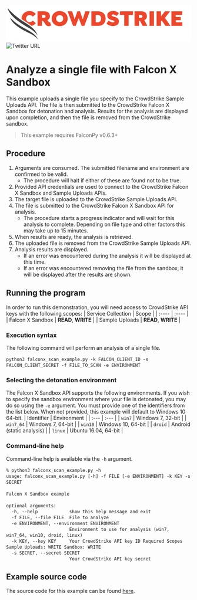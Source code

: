 ![CrowdStrike Falcon](https://raw.githubusercontent.com/CrowdStrike/falconpy/main/docs/asset/cs-logo.png)
![Twitter URL](https://img.shields.io/twitter/url?label=Follow%20%40CrowdStrike&style=social&url=https%3A%2F%2Ftwitter.com%2FCrowdStrike)

# Analyze a single file with Falcon X Sandbox
This example uploads a single file you specify to the CrowdStrike Sample Uploads API.
The file is then submitted to the CrowdStrike Falcon X Sandbox for detonation and analysis.
Results for the analysis are displayed upon completion, and then the file is removed from the 
CrowdStrike sandbox.

> This example requires FalconPy v0.6.3+

## Procedure
1. Arguments are consumed. The submitted filename and environment are confirmed to be valid.
    - The procedure will halt if either of these are found not to be true.
2. Provided API credentials are used to connect to the CrowdStrike Falcon X Sandbox and Sample Uploads APIs.
3. The target file is uploaded to the CrowdStrike Sample Uploads API.
4. The file is submitted to the CrowdStrike Falcon X Sandbox API for analysis.
    - The procedure starts a progress indicator and will wait for this analysis to complete. Depending on file type and other factors this may take up to 15 minutes.
5. When results are ready, the analysis is retrieved.
6. The uploaded file is removed from the CrowdStrike Sample Uploads API.
7. Analysis results are displayed.
    - If an error was encountered during the analysis it will be displayed at this time.
    - If an error was encountered removing the file from the sandbox, it will be displayed after the results are shown.

## Running the program
In order to run this demonstration, you will need access to CrowdStrike API keys with the following scopes:
| Service Collection | Scope |
| :---- | :---- |
| Falcon X Sandbox | __READ__, __WRITE__ |
| Sample Uploads | __READ__, __WRITE__ |

### Execution syntax
The following command will perform an analysis of a single file.

```shell
python3 falconx_scan_example.py -k FALCON_CLIENT_ID -s FALCON_CLIENT_SECRET -f FILE_TO_SCAN -e ENVIRONMENT
```

### Selecting the detonation environment
The Falcon X Sandbox API supports the following environments. If you wish to specify the sandbox environment where your file is detonated, you may do so using the `-e` argument. You must provide one of the identifiers from the list below.  When not provided, this example will default to Windows 10 64-bit.
| Identifier | Environment |
| :--- | :--- |
| `win7` | Windows 7, 32-bit |
| `win7_64` | Windows 7, 64-bit |
| `win10` | Windows 10, 64-bit |
| `droid` | Android (static analysis) |
| `linux` | Ubuntu 16.04, 64-bit |

### Command-line help
Command-line help is available via the `-h` argument.

```shell
% python3 falconx_scan_example.py -h
usage: falconx_scan_example.py [-h] -f FILE [-e ENVIRONMENT] -k KEY -s SECRET

Falcon X Sandbox example

optional arguments:
  -h, --help            show this help message and exit
  -f FILE, --file FILE  File to analyze
  -e ENVIRONMENT, --environment ENVIRONMENT
                        Environment to use for analysis (win7, win7_64, win10, droid, linux)
  -k KEY, --key KEY     Your CrowdStrike API key ID Required Scopes Sample Uploads: WRITE Sandbox: WRITE
  -s SECRET, --secret SECRET
                        Your CrowdStrike API key secret
```

## Example source code
The source code for this example can be found [here](falconx_scan_example.py).